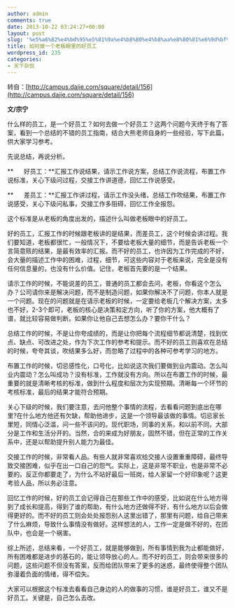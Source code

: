```yaml
---
author: admin
comments: true
date: 2013-10-22 03:24:27+00:00
layout: post
slug: '%e5%a6%82%e4%bd%95%e5%81%9a%e4%b8%80%e4%b8%aa%e8%80%81%e6%9d%bf%e7%9c%bc%e9%87%8c%e7%9a%84%e5%a5%bd%e5%91%98%e5%b7%a5'
title: 如何做一个老板眼里的好员工
wordpress_id: 235
categories:
- 天下杂侃
---
```


转自：[http://campus.dajie.com/square/detail/156](http://campus.dajie.com/square/detail/156)

**文/宗宁**

什么样的员工，是一个好员工？如何去做一个好员工？这两个问题今天终于有了答案，看到一个总结的不错的员工指南，结合大熊老师自身的一些经验，写下此篇，供大家学习参考。

先说总结，再说分析。

**      好员工：**汇报工作说结果，请示工作说方案，总结工作说流程，布置工作说标准，关心下级问过程，交接工作讲道德，回忆工作说感受。

**      差员工：**汇报工作讲过程，请示工作没头绪，总结工作吹结果，布置工作说感受，关心下级问私事，交接工作多阻碍，回忆工作全报怨。

这个标准是从老板的角度出发的，描述什么叫做老板眼中的好员工。

好的员工，汇报工作的时候跟老板讲的是结果，而差员工，这个时候会讲过程。我们要知道，老板都很忙，一般情况下，不要给老板大量的细节，而是告诉老板一个言简意赅的结果，是最有效率的汇报。而不好的员工，也许因为工作完成的不好，会大量的描述工作中的困难，过程，细节，可这些内容对于老板来说，完全是没有任何信息量的，也没有什么价值。记住，老板首先要的是一个结果。

请示工作的时候，不能说差的员工，普通的员工都会去问，老板，你看这个怎么办？公司请你来是解决问题，而不是制造问题，如果你解决不了问题，你本人就是一个问题。现在的问题就是在请示老板的时候，一定要给老板几个解决方案，太多也不好，2-3个即可，老板的核心是决策和定方向，听了你的方案，他大概有了谱，就比较容易做判断。如果你让他自己去想怎么办？要你干什么？

总结工作的时候，不是让你夸成绩的，而是让你把每个流程细节都说清楚，找到优点、缺点、可改进之处，作为下次工作的参考和提示。而不好的员工则喜欢在总结的时候，夸夸其谈，吹结果多么好，而忽略了过程中的各种可参考学习的地方。

布置工作的时候，切忌感性化，口号化，比如说这次我们要做到业内震动。怎么叫业内震动？怎么叫成功？没有标准，工作就没有方向。所以在布置工作的时候，最重要的就是清晰考核的标准，做到什么程度和层次为实现预期。清晰每一个环节的考核标准，最后的结果才能符合预期。

关心下级的时候，我们要注意，去问他整个事情的流程，去看看问题到底出在哪里?在什么地方他还有欠缺，帮助他进步，这是一个领导最该做的事情。切忌家长里短，同情心泛滥，问一些不该问的。现代职场，同事的关系，和以前不同，大部分是工作和生活分开的。当然，合的来成为好朋友，固然不错，但在正常的工作关系中，还是以帮助提升别人能力为最佳。

交接工作的时候，非常看人品。有些人就非常喜欢给交接人设置重重障碍，最终导致交接困难，似乎在出一口自己的怨气。实际上，这是非常不职业，也是非常不必要的。反正你都要走了，为什么不站好最后一班岗，给人家留一个好印象呢？这更考验人品，所以务必注意。

回忆工作的时候，好的员工会记得自己在那些工作中的感受，比如说在什么地方得到了成长和提高，得到了谁的帮助，有什么地方还做得不好，有什么地方以后会做得更好的。而不好的员工则会处处报怨别人这里出错了，那里有问题，给自己带来了什么麻烦，导致什么事情没有做好。这样想法的人，工作一定是做不好的，在团队中，也会是一个祸害。

综上所述，总结来看，一个好员工，就是能够做到，所有事情到我为止都能做好，所有困难都是进步的基石的，能让领导放心的人。而不好的员工，则会带来很多的问题，这些问题不但没有答案，反而给团队带来了更多的迷惑，最终使得整个团队弥漫着负面的情绪，得不偿失。

大家可以根据这个标准去看看自己身边的人的做事的习惯，谁是好员工，谁又不是好员工。关键是，自己怎么去改。
